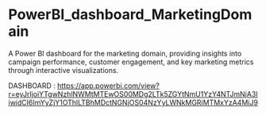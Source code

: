 # PowerBI_dashboard_MarketingDomain
A Power BI dashboard for the marketing domain, providing insights into campaign performance, customer engagement, and key marketing metrics through interactive visualizations.

DASHBOARD : https://app.powerbi.com/view?r=eyJrIjoiYTgwNzhlNWMtMTEwOS00MDg2LTk5ZGYtNmU1YzY4NTJmNjA3IiwidCI6ImYyZjY1OThlLTBhMDctNGNjOS04NzYyLWNkMGRiMTMxYzA4MiJ9
